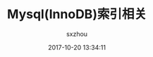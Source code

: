 ---
layout: post
title:  "Mysql(InnoDB)索引相关"
date:   2017-10-20 13:34:11
categories: mysql
tags: mysql
author: "sxzhou"
---